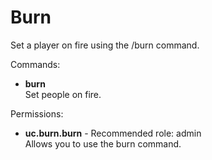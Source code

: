 Burn
====
Set a player on fire using the /burn command.

Commands: <br>
* **burn**<br>Set people on fire.

Permissions: <br>
* **uc.burn.burn** - Recommended role: admin<br>Allows you to use the burn command.
